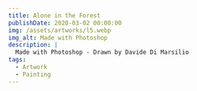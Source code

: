 ```yaml
---
title: Alone in the Forest
publishDate: 2020-03-02 00:00:00
img: /assets/artworks/l5.webp
img_alt: Made with Photoshop
description: |
  Made with Photoshop - Drawn by Davide Di Marsilio
tags:
  - Artwork
  - Painting
---
```

